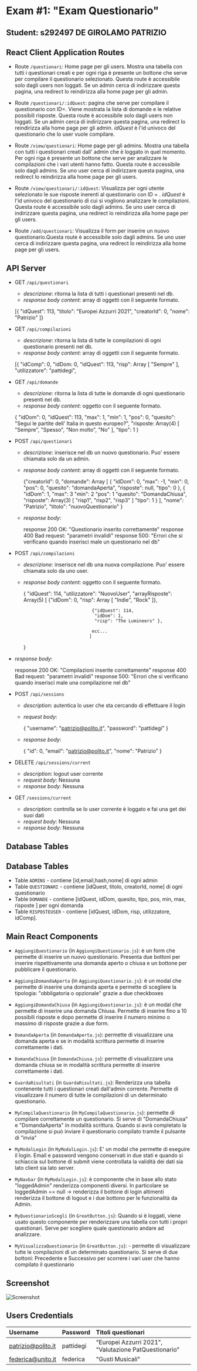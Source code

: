 # Exam #1: "Exam Questionario"
## Student: s292497 DE GIROLAMO PATRIZIO 

## React Client Application Routes

- Route `/questionari`: Home page per gli users. Mostra una tabella con tutti i questionari creati e per ogni riga è presente un bottone che serve per compilare il questionario selezionato. Questa route è accessibile solo dagli users non loggati. Se un admin cerca di indirizzare questa pagina, una redirect lo reindirizza alla home page per gli admin.

- Route `/questionari/:idQuest`: pagina che serve per compilare il questionario con ID=<idQuest>. Viene mostrata la lista di domande e le relative possibili risposte. Questa route è accessibile solo dagli users non loggati. Se un admin cerca di indirizzare questa pagina, una redirect lo reindirizza alla home page per gli admin. *idQuest* è l'id univoco del questionario che lo user vuole compilare.
  
- Route `/view/questionari`: Home page per gli admins. Mostra una tabella con tutti i questionari creati dall' admin che è loggato in quel momento. Per ogni riga è presente un bottone che serve per analizzare le compilazioni che i vari utenti hanno fatto. Questa route è accessibile solo dagli admins. Se uno user cerca di indirizzare questa pagina, una redirect lo reindirizza alla home page per gli users.
  
- Route `/view/questionari/:idQuest`: Visualizza per ogni utente selezionato le sue risposte inerenti al questionario con ID = <idQuest>.
 *idQuest* è l'id univoco del questionario di cui si vogliono analizzare le compilazioni. Questa route è accessibile solo dagli admins. Se uno user cerca di indirizzare questa pagina, una redirect lo reindirizza alla home page per gli users.
   
- Route `/add/questionari`: Visualizza il form per inserire un nuovo questionario.Questa route è accessibile solo dagli admins. Se uno user cerca di indirizzare questa pagina, una redirect lo reindirizza alla home page per gli users.

## API Server
  
- GET `/api/questionari`
  - *descrizione*: ritorna la lista di tutti i questionari presenti nel db.
  - *response body content*: array di oggetti con il seguente formato.
       
  
  [{ "idQuest": 113,
    "titolo": "Europei Azzurri 2021", 
    "creatorId": 0,
    "nome": "Patrizio"
    ]}
     

- GET `/api/compilazioni`
  - *descrizione*: ritorna la lista di tutte le compilazioni di ogni questionario presenti nel db.
  - *response body content*: array di oggetti con il seguente formato.
    
  [{ "idComp": 0,
      "idDom: 0,
      "idQuest": 113,
      "risp": Array [ "Sempre" ],
      "utilizzatore": "pattidegi",
  
  
- GET `/api/domande`
  - *descrizione*: ritorna la lista di tutte le domande di ogni questionario presenti nel db.
  - *response body content*: oggetto con il seguente formato.
      
   { "idDom": 0,
      "idQuest": 113,
      "max": 1,
      "min": 1,
      "pos": 0,
      "quesito": "Segui le partite dell' Italia in questo europeo?",
      "risposte: Array(4) [ "Sempre", "Spesso", "Non molto", "No" ],
      "tipo": 1
  }
    
  
- POST `/api/questionari`
  - *descrizione*: inserisce nel db un nuovo questionario. Puo' essere chiamata solo da un admin.
  - *response body content*: array di oggetti con il seguente formato.
      
      {"creatorId": 0,
        "domande": Array [ { "idDom": 0,
                              "max": -1,
                              "min": 0,
                              "pos": 0,
                              "quesito": "domandaAperta",
                              "risposte": null,
                              "tipo": 0  }, 
                           {  "idDom": 1,
                              "max": 3
                              "min": 2
                              "pos": 1
                              "quesito": "DomandaChiusa",
                              "risposte": Array(3) [ "risp1", "risp2", "risp3" ]
                              "tipo": 1  } ],
        "nome": "Patrizio",
        "titolo": "nuovoQuestionario"
      }
      
  - *response body*: 
    
     response 200 OK: "Questionario inserito correttamente"
     response 400 Bad request: "parametri invalidi"
     response 500: "Errori che si verificano quando inserisci male un questionario nel db"
    
  
- POST `/api/compilazioni`
  - *descrizione*: inserisce nel db una nuova compilazione. Puo' essere chiamata solo da uno user.
  - *response body content*: oggetto con il seguente formato.
  
      
    { "idQuest": 114,
      "utilizzatore": "NuovoUser", 
      "arrayRisposte": Array(5) [ {"idDom": 0,
                                    "risp": Array [ "Indie", "Rock" ]},
  
                                  {"idQuest": 114, 
                                   "idDom": 1,
                                   "risp": "The Lumineers" },
  
                                  ecc...
                                 ]
    }
  
- *response body*: 
    
     response 200 OK: "Compilazioni inserite correttamente"
     response 400 Bad request: "parametri invalidi"
     response 500: "Errori che si verificano quando inserisci male una compilazione nel db"
    

- POST `/api/sessions`
  - *description*:  autentica lo user che sta cercando di effettuare il login
  - *request body*:
       
      { "username": "patrizio@polito.it", "password": "pattidegi" }
      
  - *response body*: 
      
     { "id": 0, "email": "patrizio@polito.it", "nome": "Patrizio" }
     
- DELETE `/api/sessions/current`
   - *description*: logout user corrente
   - *request body*: Nessuna
   - *response body*: Nessuna
  
- GET `/sessions/current`
   - *description*: controlla se lo user corrente è loggato e fai una get dei suoi dati
   - *request body*: Nessuna
   - *response body*: Nessuna 
  
  
## Database Tables

## Database Tables

- Table `ADMINS` - contiene [id,email,hash,nome] di ogni admin
- Table `QUESTIONARI` - contiene [idQuest, titolo, creatorId, nome] di ogni questionario
- Table `DOMANDE` - contiene [idQuest, idDom, quesito, tipo, pos, min, max, risposte ] per ogni domanda
- Table `RISPOSTEUSER` - contiene [idQuest, idDom, risp, utilizzatore, idComp].  

## Main React Components

- `AggiungiQuestionario` (in `AggiungiQuestionario.js`): è un form che permette di inserire un nuovo questionario. Presenta due bottoni per inserire rispettivamente una domanda aperto o chiusa e un bottone per pubblicare il questionario.
  
- `AggiungiDomandaAperta` (in `AggiungiQuestionario.js`): è un modal che permette di inserire una domanda aperta e permette di scegliere la tipologia: "obbligatoria o opzionale" grazie a due checkboxes
  
- `AggiungiDomandaChiusa` (in `AggiungiQuestionario.js`): è un modal che permette di inserire una domanda Chiusa. Permette di inserire fino a 10 possibili risposte e dopo permette di inserire il numero minimo o massimo di risposte grazie a due form.
  
- `DomandaAperta` (in `DomandaAperta.js`): permette di visualizzare una domanda aperta e se in modalità scrittura permette di inserire correttamente i dati. 
- `DomandaChiusa` (in `DomandaChiusa.js`): permette di visualizzare una domanda chiusa se in modalità scrittura permette di inserire correttamente i dati. 
  
- `GuardaRisultati` (in `GuardaRisultati.js`): Renderizza una tabella contenente tutti i questionari creati dall'admin corrente.  Permette di visualizzare il numero di tutte le compilazioni di un determinato questionario. 
  
- `MyCompilaQuestionario` (in `MyCompilaQuestionario.js`): permette di compilare correttamente un questionario. Si serve di "DomandaChiusa" e "DomandaAperta" in modalità scrittura. Quando si avrà completato la compilazione si può inviare il questionario compilato tramite il pulsante di "invia"
  
- `MyModalLogin` (in `MyModalLogin.js`): E' un modal che permette di eseguire il login. Email e password vengono conservati in due stati e quando si schiaccia sul bottone di submit viene controllata la validità dei dati sia lato client sia lato server.
  
- `MyNavbar` (in `MyModalLogin.js`): è componente che in base allo stato "loggedAdmin" renderizza componenti diversi. In particolare se loggedAdmin == null -> renderizza il bottone di login altimenti
renderizza il bottone di logout e i due bottono per le funzionalità da Admin.
  
- `MyQuestionarioScegli` (in `GreatButton.js`): Quando si è loggati, viene usato questo componente per renderizzare una tabella con tutti i propri questionari. Serve per scegliere quale questionario andare ad analizzare.
  
- `MyVisualizzaQuestionario` (in `GreatButton.js`): -  permette di visualizzare tutte le compilazioni di un determinato questionario. Si serve di due bottoni: Precedente e Successivo per scorrere i vari user che hanno compilato il questionario


## Screenshot

![Screenshot](./img/screenshot.png)

## Users Credentials


| Username     | Password   |  Titoli questionari |
| :-----    | :-----   | :----- |
| patrizio@polito.it          | pattidegi   |"Europei Azzurri 2021", "Valutazione PatQuestionario"|
| federica@unito.it       | federica | "Gusti Musicali"|
